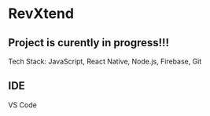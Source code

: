 # RevXtend

## Project is curently in progress!!!

Tech Stack: JavaScript, React Native, Node.js, Firebase, Git

## IDE
VS Code
 
